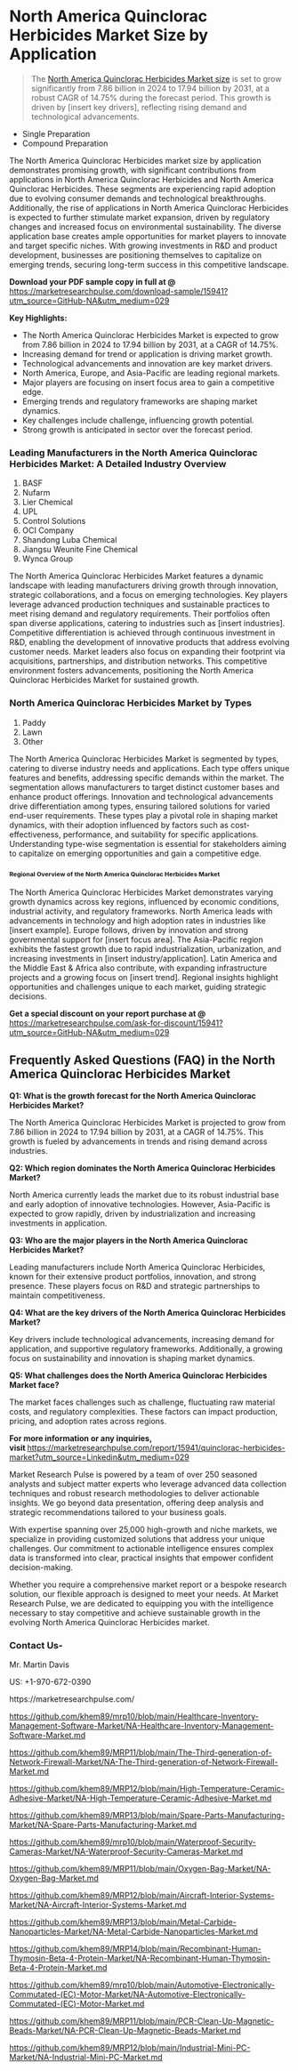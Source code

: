 <h1>North America Quinclorac Herbicides Market&nbsp;Size by Application</h1><blockquote><p>The <a href="https://marketresearchpulse.com/download-sample/15941?utm_source=GitHub-NA&amp;utm_medium=029">North America Quinclorac Herbicides Market size</a> is set to grow significantly from 7.86 billion in 2024 to 17.94 billion by 2031, at a robust CAGR of 14.75% during the forecast period. This growth is driven by [insert key drivers], reflecting rising demand and technological advancements.</p></blockquote><ul><li>Single Preparation<li> Compound Preparation</li></ul><p>The North America Quinclorac Herbicides market size by application demonstrates promising growth, with significant contributions from applications in North America Quinclorac Herbicides and North America Quinclorac Herbicides. These segments are experiencing rapid adoption due to evolving consumer demands and technological breakthroughs. Additionally, the rise of applications in North America Quinclorac Herbicides is expected to further stimulate market expansion, driven by regulatory changes and increased focus on environmental sustainability. The diverse application base creates ample opportunities for market players to innovate and target specific niches. With growing investments in R&D and product development, businesses are positioning themselves to capitalize on emerging trends, securing long-term success in this competitive landscape.</p><p><strong>Download your PDF sample copy in full at @ </strong><a href="https://marketresearchpulse.com/download-sample/15941?utm_source=GitHub-NA&amp;utm_medium=029">https://marketresearchpulse.com/download-sample/15941?utm_source=GitHub-NA&amp;utm_medium=029</a></p><p><strong>Key Highlights: </strong></p><ul><li>The North America Quinclorac Herbicides Market is expected to grow from 7.86 billion in 2024 to 17.94 billion by 2031, at a CAGR of 14.75%.</li><li>Increasing demand for trend or application is driving market growth.</li><li>Technological advancements and innovation are key market drivers.</li><li>North America, Europe, and Asia-Pacific are leading regional markets.</li><li>Major players are focusing on insert focus area to gain a competitive edge.</li><li>Emerging trends and regulatory frameworks are shaping market dynamics.</li><li>Key challenges include challenge, influencing growth potential.</li><li>Strong growth is anticipated in sector over the forecast period.</li></ul><h3>Leading Manufacturers in the North America Quinclorac Herbicides Market: A Detailed Industry Overview</h3><ol><li>BASF</li><li>Nufarm</li><li>Lier Chemical</li><li>UPL</li><li>Control Solutions</li><li>OCI Company</li><li>Shandong Luba Chemical</li><li>Jiangsu Weunite Fine Chemical</li><li>Wynca Group</li></ol><div class="flex max-w-full flex-col flex-grow"><div class="min-h-8 text-message flex w-full flex-col items-end gap-2 whitespace-normal break-words [.text-message+&amp;]:mt-5" dir="auto" data-message-author-role="assistant" data-message-id="fd8432e4-4910-450d-b182-61b7bfb0a01f" data-message-model-slug="gpt-4o"><div class="flex w-full flex-col gap-1 empty:hidden first:pt-[3px]"><div class="markdown prose w-full break-words dark:prose-invert light"><p>The North America Quinclorac Herbicides Market features a dynamic landscape with leading manufacturers driving growth through innovation, strategic collaborations, and a focus on emerging technologies. Key players leverage advanced production techniques and sustainable practices to meet rising demand and regulatory requirements. Their portfolios often span diverse applications, catering to industries such as [insert industries]. Competitive differentiation is achieved through continuous investment in R&amp;D, enabling the development of innovative products that address evolving customer needs. Market leaders also focus on expanding their footprint via acquisitions, partnerships, and distribution networks. This competitive environment fosters advancements, positioning the North America Quinclorac Herbicides Market for sustained growth.</p></div></div></div></div><h3>North America Quinclorac Herbicides Market by Types</h3><ol><li>Paddy<li> Lawn<li> Other</li></ol><div class="flex max-w-full flex-col flex-grow"><div class="min-h-8 text-message flex w-full flex-col items-end gap-2 whitespace-normal break-words [.text-message+&amp;]:mt-5" dir="auto" data-message-author-role="assistant" data-message-id="084470be-0bb7-4664-bddf-5156b4f41249" data-message-model-slug="gpt-4o-mini"><div class="flex w-full flex-col gap-1 empty:hidden first:pt-[3px]"><div class="markdown prose w-full break-words dark:prose-invert light"><p>The North America Quinclorac Herbicides Market is segmented by types, catering to diverse industry needs and applications. Each type offers unique features and benefits, addressing specific demands within the market. The segmentation allows manufacturers to target distinct customer bases and enhance product offerings. Innovation and technological advancements drive differentiation among types, ensuring tailored solutions for varied end-user requirements. These types play a pivotal role in shaping market dynamics, with their adoption influenced by factors such as cost-effectiveness, performance, and suitability for specific applications. Understanding type-wise segmentation is essential for stakeholders aiming to capitalize on emerging opportunities and gain a competitive edge.</p></div></div></div></div><h3><span style="font-size: 11px;">Regional Overview of the North America Quinclorac Herbicides Market</span></h3><div class="flex max-w-full flex-col flex-grow"><div class="min-h-8 text-message flex w-full flex-col items-end gap-2 whitespace-normal break-words [.text-message+&amp;]:mt-5" dir="auto" data-message-author-role="assistant" data-message-id="e9038762-ce64-4e30-91c9-9bd413514231" data-message-model-slug="gpt-4o-mini"><div class="flex w-full flex-col gap-1 empty:hidden first:pt-[3px]"><div class="markdown prose w-full break-words dark:prose-invert light"><p>The North America Quinclorac Herbicides Market demonstrates varying growth dynamics across key regions, influenced by economic conditions, industrial activity, and regulatory frameworks. North America leads with advancements in technology and high adoption rates in industries like [insert example]. Europe follows, driven by innovation and strong governmental support for [insert focus area]. The Asia-Pacific region exhibits the fastest growth due to rapid industrialization, urbanization, and increasing investments in [insert industry/application]. Latin America and the Middle East &amp; Africa also contribute, with expanding infrastructure projects and a growing focus on [insert trend]. Regional insights highlight opportunities and challenges unique to each market, guiding strategic decisions.</p></div></div></div></div><p><strong>Get a special discount on your report purchase at @ </strong><a href="https://marketresearchpulse.com/ask-for-discount/15941?utm_source=GitHub-NA&amp;utm_medium=029">https://marketresearchpulse.com/ask-for-discount/15941?utm_source=GitHub-NA&amp;utm_medium=029</a></p><h2>Frequently Asked Questions (FAQ) in the North America Quinclorac Herbicides Market</h2><p><strong>Q1: What is the growth forecast for the North America Quinclorac Herbicides Market?</strong></p><p>The North America Quinclorac Herbicides Market is projected to grow from 7.86 billion in 2024 to 17.94 billion by 2031, at a CAGR of 14.75%. This growth is fueled by advancements in trends and rising demand across industries.</p><p><strong>Q2: Which region dominates the North America Quinclorac Herbicides Market?</strong></p><p>North America currently leads the market due to its robust industrial base and early adoption of innovative technologies. However, Asia-Pacific is expected to grow rapidly, driven by industrialization and increasing investments in application.</p><p><strong>Q3: Who are the major players in the North America Quinclorac Herbicides Market?</strong></p><p>Leading manufacturers include North America Quinclorac Herbicides, known for their extensive product portfolios, innovation, and strong presence. These players focus on R&amp;D and strategic partnerships to maintain competitiveness.</p><p><strong>Q4: What are the key drivers of the North America Quinclorac Herbicides Market?</strong></p><p>Key drivers include technological advancements, increasing demand for application, and supportive regulatory frameworks. Additionally, a growing focus on sustainability and innovation is shaping market dynamics.</p><p><strong>Q5: What challenges does the North America Quinclorac Herbicides Market face?</strong></p><p>The market faces challenges such as challenge, fluctuating raw material costs, and regulatory complexities. These factors can impact production, pricing, and adoption rates across regions.</p><p><strong>For more information or any inquiries, visit&nbsp;</strong><a href="https://marketresearchpulse.com/report/15941/quinclorac-herbicides-market?utm_source=Linkedin&utm_medium=029">https://marketresearchpulse.com/report/15941/quinclorac-herbicides-market?utm_source=Linkedin&utm_medium=029</a></p><p>Market Research Pulse is powered by a team of over 250 seasoned analysts and subject matter experts who leverage advanced data collection techniques and robust research methodologies to deliver actionable insights. We go beyond data presentation, offering deep analysis and strategic recommendations tailored to your business goals.</p><p>With expertise spanning over 25,000 high-growth and niche markets, we specialize in providing customized solutions that address your unique challenges. Our commitment to actionable intelligence ensures complex data is transformed into clear, practical insights that empower confident decision-making.</p><p>Whether you require a comprehensive market report or a bespoke research solution, our flexible approach is designed to meet your needs. At Market Research Pulse, we are dedicated to equipping you with the intelligence necessary to stay competitive and achieve sustainable growth in the evolving North America Quinclorac Herbicides market.</p><h3><strong>Contact Us-</strong></h3><p>Mr. Martin Davis</p><p>US: +1-970-672-0390</p><p>https://marketresearchpulse.com/</p><p><a href="https://github.com/khem89/mrp10/blob/main/Healthcare-Inventory-Management-Software-Market/NA-Healthcare-Inventory-Management-Software-Market.md">https://github.com/khem89/mrp10/blob/main/Healthcare-Inventory-Management-Software-Market/NA-Healthcare-Inventory-Management-Software-Market.md</a></p><p><a href="https://github.com/khem89/MRP11/blob/main/The-Third-generation-of-Network-Firewall-Market/NA-The-Third-generation-of-Network-Firewall-Market.md">https://github.com/khem89/MRP11/blob/main/The-Third-generation-of-Network-Firewall-Market/NA-The-Third-generation-of-Network-Firewall-Market.md</a></p><p><a href="https://github.com/khem89/MRP12/blob/main/High-Temperature-Ceramic-Adhesive-Market/NA-High-Temperature-Ceramic-Adhesive-Market.md">https://github.com/khem89/MRP12/blob/main/High-Temperature-Ceramic-Adhesive-Market/NA-High-Temperature-Ceramic-Adhesive-Market.md</a></p><p><a href="https://github.com/khem89/MRP13/blob/main/Spare-Parts-Manufacturing-Market/NA-Spare-Parts-Manufacturing-Market.md">https://github.com/khem89/MRP13/blob/main/Spare-Parts-Manufacturing-Market/NA-Spare-Parts-Manufacturing-Market.md</a></p><p><a href="https://github.com/khem89/mrp10/blob/main/Waterproof-Security-Cameras-Market/NA-Waterproof-Security-Cameras-Market.md">https://github.com/khem89/mrp10/blob/main/Waterproof-Security-Cameras-Market/NA-Waterproof-Security-Cameras-Market.md</a></p><p><a href="https://github.com/khem89/MRP11/blob/main/Oxygen-Bag-Market/NA-Oxygen-Bag-Market.md">https://github.com/khem89/MRP11/blob/main/Oxygen-Bag-Market/NA-Oxygen-Bag-Market.md</a></p><p><a href="https://github.com/khem89/MRP12/blob/main/Aircraft-Interior-Systems-Market/NA-Aircraft-Interior-Systems-Market.md">https://github.com/khem89/MRP12/blob/main/Aircraft-Interior-Systems-Market/NA-Aircraft-Interior-Systems-Market.md</a></p><p><a href="https://github.com/khem89/MRP13/blob/main/Metal-Carbide-Nanoparticles-Market/NA-Metal-Carbide-Nanoparticles-Market.md">https://github.com/khem89/MRP13/blob/main/Metal-Carbide-Nanoparticles-Market/NA-Metal-Carbide-Nanoparticles-Market.md</a></p><p><a href="https://github.com/khem89/MRP14/blob/main/Recombinant-Human-Thymosin-Beta-4-Protein-Market/NA-Recombinant-Human-Thymosin-Beta-4-Protein-Market.md">https://github.com/khem89/MRP14/blob/main/Recombinant-Human-Thymosin-Beta-4-Protein-Market/NA-Recombinant-Human-Thymosin-Beta-4-Protein-Market.md</a></p><p><a href="https://github.com/khem89/mrp10/blob/main/Automotive-Electronically-Commutated-(EC)-Motor-Market/NA-Automotive-Electronically-Commutated-(EC)-Motor-Market.md">https://github.com/khem89/mrp10/blob/main/Automotive-Electronically-Commutated-(EC)-Motor-Market/NA-Automotive-Electronically-Commutated-(EC)-Motor-Market.md</a></p><p><a href="https://github.com/khem89/MRP11/blob/main/PCR-Clean-Up-Magnetic-Beads-Market/NA-PCR-Clean-Up-Magnetic-Beads-Market.md">https://github.com/khem89/MRP11/blob/main/PCR-Clean-Up-Magnetic-Beads-Market/NA-PCR-Clean-Up-Magnetic-Beads-Market.md</a></p><p><a href="https://github.com/khem89/MRP12/blob/main/Industrial-Mini-PC-Market/NA-Industrial-Mini-PC-Market.md">https://github.com/khem89/MRP12/blob/main/Industrial-Mini-PC-Market/NA-Industrial-Mini-PC-Market.md</a></p>
